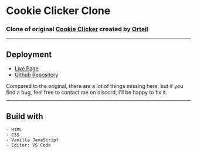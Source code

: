 # Cookie Clicker Clone

### Clone of original [Cookie Clicker](https://orteil.dashnet.org/cookieclicker/) created by [Orteil](https://orteil.dashnet.org/)

---

## Deployment
- [Live Page](https://ttoomas.github.io/cookie-clicker-clone/)
- [Github Repository](https://github.com/ttoomas/cookie-clicker-clone)

Compared to the original, there are a lot of things missing here, but if you find a bug, feel free to contact me on discord, I'll be happy to fix it.

---

## Build with
    - HTML
    - CSS
    - Vanilla JavaScript
    - Editor: VS Code